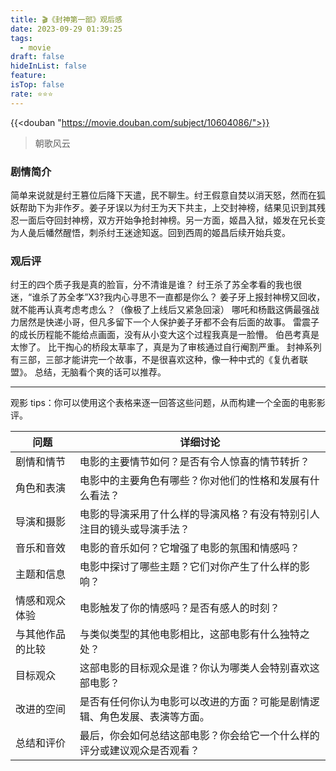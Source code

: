 ```yaml
---
title: 🎬《封神第一部》观后感
date: 2023-09-29 01:39:25
tags:
  - movie
draft: false
hideInList: false
feature: 
isTop: false
rate: ⭐️⭐️⭐️
---
```


{{<douban "https://movie.douban.com/subject/10604086/">}}


> 朝歌风云
### 剧情简介
简单来说就是纣王篡位后降下天遣，民不聊生。纣王假意自焚以消天怒，然而在狐妖帮助下为非作歹。姜子牙误以为纣王为天下共主，上交封神榜，结果见识到其残忍一面后夺回封神榜，双方开始争抢封神榜。另一方面，姬昌入狱，姬发在兄长变为人彘后幡然醒悟，刺杀纣王迷途知返。回到西周的姬昌后续开始兵变。



### 观后评
纣王的四个质子我是真的脸盲，分不清谁是谁？
纣王杀了苏全孝看的我也很迷，“谁杀了苏全孝”X3?我内心寻思不一直都是你么？
姜子牙上报封神榜又回收，就不能再认真考虑考虑么？（像极了上线后又紧急回滚）
哪吒和杨戬这俩最强战力居然是快递小哥，但凡多留下一个人保护姜子牙都不会有后面的故事。
雷震子的成长历程能不能给点画面，没有从小变大这个过程我真是一脸懵。
伯邑考真是太惨了。
比干掏心的桥段太草率了，真是为了审核通过自行阉割严重。
封神系列有三部，三部才能讲完一个故事，不是很喜欢这种，像一种中式的《复仇者联盟》。
总结，无脑看个爽的话可以推荐。

<!--more-->

---

观影 tips：你可以使用这个表格来逐一回答这些问题，从而构建一个全面的电影影评。


| 问题                             | 详细讨论                                                                                      |
| -------------------------------- | ----------------------------------------------------------------------------------------------- |
| 剧情和情节                       | 电影的主要情节如何？是否有令人惊喜的情节转折？                                               |
| 角色和表演                       | 电影中的主要角色有哪些？你对他们的性格和发展有什么看法？                                      |
| 导演和摄影                       | 电影的导演采用了什么样的导演风格？有没有特别引人注目的镜头或导演手法？                     |
| 音乐和音效                       | 电影的音乐如何？它增强了电影的氛围和情感吗？                                                    |
| 主题和信息                       | 电影中探讨了哪些主题？它们对你产生了什么样的影响？                                              |
| 情感和观众体验                   | 电影触发了你的情感吗？是否有感人的时刻？                                                        |
| 与其他作品的比较               | 与类似类型的其他电影相比，这部电影有什么独特之处？                                              |
| 目标观众                         | 这部电影的目标观众是谁？你认为哪类人会特别喜欢这部电影？                                        |
| 改进的空间                       | 是否有任何你认为电影可以改进的方面？可能是剧情逻辑、角色发展、表演等方面。                   |
| 总结和评价                       | 最后，你会如何总结这部电影？你会给它一个什么样的评分或建议观众是否观看？                      |



